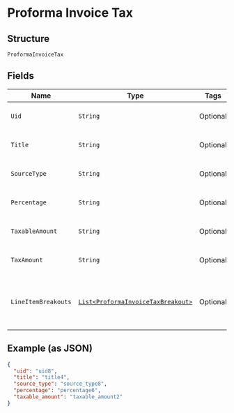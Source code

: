 
# Proforma Invoice Tax

## Structure

`ProformaInvoiceTax`

## Fields

| Name | Type | Tags | Description | Getter | Setter |
|  --- | --- | --- | --- | --- | --- |
| `Uid` | `String` | Optional | **Constraints**: *Minimum Length*: `1` | String getUid() | setUid(String uid) |
| `Title` | `String` | Optional | **Constraints**: *Minimum Length*: `1` | String getTitle() | setTitle(String title) |
| `SourceType` | `String` | Optional | **Constraints**: *Minimum Length*: `1` | String getSourceType() | setSourceType(String sourceType) |
| `Percentage` | `String` | Optional | **Constraints**: *Minimum Length*: `1` | String getPercentage() | setPercentage(String percentage) |
| `TaxableAmount` | `String` | Optional | **Constraints**: *Minimum Length*: `1` | String getTaxableAmount() | setTaxableAmount(String taxableAmount) |
| `TaxAmount` | `String` | Optional | **Constraints**: *Minimum Length*: `1` | String getTaxAmount() | setTaxAmount(String taxAmount) |
| `LineItemBreakouts` | [`List<ProformaInvoiceTaxBreakout>`](../../doc/models/proforma-invoice-tax-breakout.md) | Optional | **Constraints**: *Minimum Items*: `1`, *Unique Items Required* | List<ProformaInvoiceTaxBreakout> getLineItemBreakouts() | setLineItemBreakouts(List<ProformaInvoiceTaxBreakout> lineItemBreakouts) |

## Example (as JSON)

```json
{
  "uid": "uid8",
  "title": "title4",
  "source_type": "source_type8",
  "percentage": "percentage6",
  "taxable_amount": "taxable_amount2"
}
```

